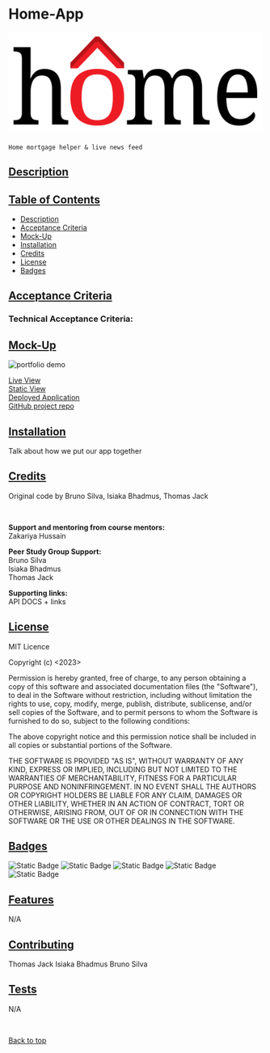 # Home-App 
![](./assets/imgs/homeLogo.png)
<br>
<br> `Home mortgage helper & live news feed`

## [Description](#description)



## [Table of Contents](#table-of-contents)

* [Description](#description)
* [Acceptance Criteria](#acceptance-criteria)
* [Mock-Up](#mock-up)
* [Installation](#installation)
* [Credits](#credits)
* [License](#license)
* [Badges](#badges)

## [Acceptance Criteria](#acceptance-criteria)



### Technical Acceptance Criteria:



## [Mock-Up](#mock-up)

![portfolio demo]()

[Live View](https://abbyedxcmk.github.io/home-app/)
<br>
[Static View]()
<br>
[Deployed Application]()
<br>
[GitHub project repo]()

## [Installation](#installation)

Talk about how we put our app together

## [Credits](#credits)

Original code by Bruno Silva, Isiaka Bhadmus, Thomas Jack

<br>


**Support and mentoring from course mentors:**
<br>
Zakariya Hussain

**Peer Study Group Support:**
<br>
Bruno Silva
<br>
Isiaka Bhadmus
<br>
Thomas Jack

**Supporting links:** <br>
API DOCS + links 



## [License](#license)

MIT Licence

Copyright (c) <2023> <Home-App>

Permission is hereby granted, free of charge, to any person obtaining a copy
of this software and associated documentation files (the "Software"), to deal
in the Software without restriction, including without limitation the rights
to use, copy, modify, merge, publish, distribute, sublicense, and/or sell
copies of the Software, and to permit persons to whom the Software is
furnished to do so, subject to the following conditions:

The above copyright notice and this permission notice shall be included in all
copies or substantial portions of the Software.

THE SOFTWARE IS PROVIDED "AS IS", WITHOUT WARRANTY OF ANY KIND, EXPRESS OR IMPLIED, INCLUDING BUT NOT LIMITED TO THE WARRANTIES OF MERCHANTABILITY, FITNESS FOR A PARTICULAR PURPOSE AND NONINFRINGEMENT. IN NO EVENT SHALL THE AUTHORS OR COPYRIGHT HOLDERS BE LIABLE FOR ANY CLAIM, DAMAGES OR OTHER LIABILITY, WHETHER IN AN ACTION OF CONTRACT, TORT OR OTHERWISE, ARISING FROM, OUT OF OR IN CONNECTION WITH THE SOFTWARE OR THE USE OR OTHER DEALINGS IN THE SOFTWARE.

## [Badges](#badges)

![Static Badge](https://img.shields.io/badge/JavaScript_50%25-orange)
![Static Badge](https://img.shields.io/badge/HTML_5%25-blue)
![Static Badge](https://img.shields.io/badge/CSS_10%25-Green)
![Static Badge](https://img.shields.io/badge/jQuery_25%25-yellow)
![Static Badge](https://img.shields.io/badge/Bootstrap_10%25-purple)

## [Features](#features)

N/A

## [Contributing](#contributing)

Thomas Jack
Isiaka Bhadmus
Bruno Silva

## [Tests](#tests)

N/A

<br>

[Back to top](#top)